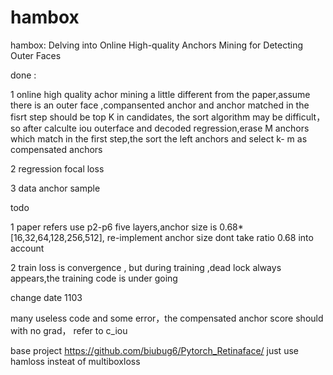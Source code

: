 # hambox
hambox: Delving into Online High-quality Anchors Mining for Detecting Outer Faces


done :

1 online high quality achor mining 
  a little different from the paper,assume there is an outer face ,compansented anchor and anchor matched in the fisrt step should be top K in candidates,
  the sort algorithm may be difficult，so after calculte iou outerface and decoded regression,erase M anchors which match in the first step,the sort the left 
  anchors and select k- m as compensated anchors
  
  
2 regression focal loss


3 data anchor sample

todo

1 paper refers use p2-p6 five layers,anchor size is 0.68*[16,32,64,128,256,512], re-implement anchor size dont take ratio 0.68 into account

2 train loss is convergence , but during training ,dead lock always appears,the training code is under going


change date 1103

many useless code and some error，the compensated anchor score should with no grad， refer to c_iou

base project https://github.com/biubug6/Pytorch_Retinaface/   just use hamloss insteat of multiboxloss
